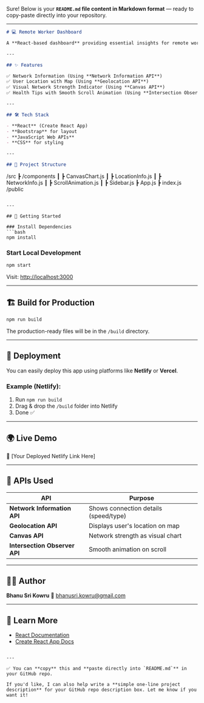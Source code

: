 Sure! Below is your **`README.md` file content in Markdown format** — ready to copy-paste directly into your repository.

---

```markdown
# 💻 Remote Worker Dashboard

A **React-based dashboard** providing essential insights for remote workers by utilizing real-time browser APIs.

---

## ✨ Features  

✅ Network Information (Using **Network Information API**)  
✅ User Location with Map (Using **Geolocation API**)  
✅ Visual Network Strength Indicator (Using **Canvas API**)  
✅ Health Tips with Smooth Scroll Animation (Using **Intersection Observer API**)

---

## 🛠️ Tech Stack  

- **React** (Create React App)  
- **Bootstrap** for layout  
- **JavaScript Web APIs**  
- **CSS** for styling  

---

## 📂 Project Structure

```

/src
┣ /components
┃ ┣ CanvasChart.js
┃ ┣ LocationInfo.js
┃ ┣ NetworkInfo.js
┃ ┣ ScrollAnimation.js
┃ ┣ Sidebar.js
┣ App.js
┣ index.js
/public

````

---

## 🚀 Getting Started

### Install Dependencies  
```bash
npm install
````

### Start Local Development

```bash
npm start
```

Visit: [http://localhost:3000](http://localhost:3000)

---

## 🏗️ Build for Production

```bash
npm run build
```

The production-ready files will be in the `/build` directory.

---

## 📡 Deployment

You can easily deploy this app using platforms like **Netlify** or **Vercel**.

### Example (Netlify):

1. Run `npm run build`
2. Drag & drop the `/build` folder into Netlify
3. Done ✅

---

## 🌍 Live Demo

🔗 \[Your Deployed Netlify Link Here]

---

## 📑 APIs Used

| API                           | Purpose                               |
| ----------------------------- | ------------------------------------- |
| **Network Information API**   | Shows connection details (speed/type) |
| **Geolocation API**           | Displays user's location on map       |
| **Canvas API**                | Network strength as visual chart      |
| **Intersection Observer API** | Smooth animation on scroll            |

---

## 🧑‍💻 Author

**Bhanu Sri Kowru**
📧 [bhanusri.kowru@gmail.com](mailto:bhanusri.kowru@gmail.com)

---

## 🔗 Learn More

* [React Documentation](https://react.dev/)
* [Create React App Docs](https://create-react-app.dev/)

```

---

✅ You can **copy** this and **paste directly into `README.md`** in your GitHub repo.

If you'd like, I can also help write a **simple one-line project description** for your GitHub repo description box. Let me know if you want it!
```
